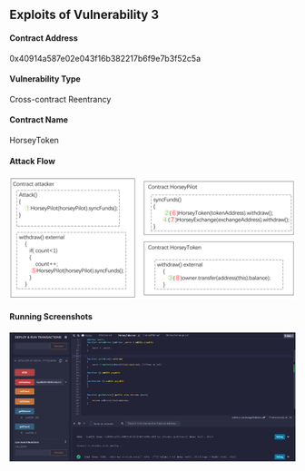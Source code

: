 ## Exploits of Vulnerability 3


#### Contract Address

0x40914a587e02e043f16b382217b6f9e7b3f52c5a

#### Vulnerability Type

Cross-contract Reentrancy

#### Contract Name

HorseyToken

#### Attack Flow

![](./ex01.png)

#### Running Screenshots

![](./run01.png)